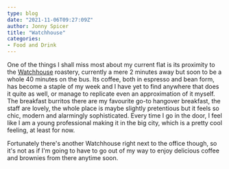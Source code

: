 ```yaml
---
type: blog
date: "2021-11-06T09:27:09Z"
author: Jonny Spicer
title: "Watchhouse"
categories:
- Food and Drink
---
```

One of the things I shall miss most about my current flat is its proximity to the [Watchhouse](https://watchhouse.com/) roastery, currently a mere 2 minutes away but soon to be a whole 40 minutes on the bus. Its coffee, both in espresso and bean form, has become a staple
of my week and I have yet to find anywhere that does it quite as well, or manage to replicate even an approximation of it myself. The breakfast burritos there are my favourite go-to hangover breakfast, the staff are lovely, the whole place is maybe slightly pretentious
but it feels so chic, modern and alarmingly sophisticated. Every time I go in the door, I feel like I am a young professional making it in the big city, which is a pretty cool feeling, at least for now.

Fortunately there's another Watchhouse right next to the office though, so it's not as if I'm going to have to go out of my way to enjoy delicious coffee and brownies from there anytime soon.
